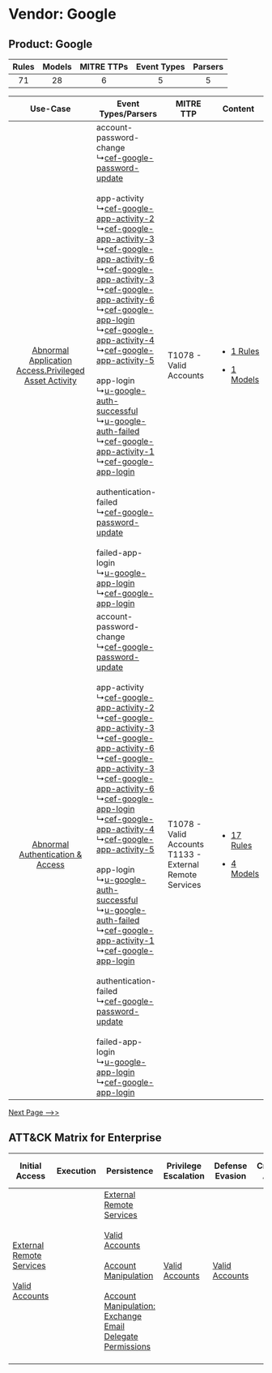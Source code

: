 Vendor: Google
==============
Product: Google
---------------
| Rules | Models | MITRE TTPs | Event Types | Parsers |
|:-----:|:------:|:----------:|:-----------:|:-------:|
|  71   |   28   |     6      |      5      |    5    |

|    Use-Case    | Event Types/Parsers    | MITRE TTP    | Content    |
|:----:| ---- | ---- | ---- |
| [Abnormal Application Access.Privileged Asset Activity](../../../UseCases/uc_abnormal_application_access.privileged_asset_activity.md) |  account-password-change<br> ↳[cef-google-password-update](Ps/pC_cefgooglepasswordupdate.md)<br><br> app-activity<br> ↳[cef-google-app-activity-2](Ps/pC_cefgoogleappactivity2.md)<br> ↳[cef-google-app-activity-3](Ps/pC_cefgoogleappactivity3.md)<br> ↳[cef-google-app-activity-6](Ps/pC_cefgoogleappactivity6.md)<br> ↳[cef-google-app-activity-3](Ps/pC_cefgoogleappactivity3.md)<br> ↳[cef-google-app-activity-6](Ps/pC_cefgoogleappactivity6.md)<br> ↳[cef-google-app-login](Ps/pC_cefgoogleapplogin.md)<br> ↳[cef-google-app-activity-4](Ps/pC_cefgoogleappactivity4.md)<br> ↳[cef-google-app-activity-5](Ps/pC_cefgoogleappactivity5.md)<br><br> app-login<br> ↳[u-google-auth-successful](Ps/pC_ugoogleauthsuccessful.md)<br> ↳[u-google-auth-failed](Ps/pC_ugoogleauthfailed.md)<br> ↳[cef-google-app-activity-1](Ps/pC_cefgoogleappactivity1.md)<br> ↳[cef-google-app-login](Ps/pC_cefgoogleapplogin.md)<br><br> authentication-failed<br> ↳[cef-google-password-update](Ps/pC_cefgooglepasswordupdate.md)<br><br> failed-app-login<br> ↳[u-google-app-login](Ps/pC_ugoogleapplogin.md)<br> ↳[cef-google-app-login](Ps/pC_cefgoogleapplogin.md)<br> | T1078 - Valid Accounts<br>    | [<ul><li>1 Rules</li></ul><ul><li>1 Models</li></ul>](RM/r_m_google_google_Abnormal_Application_Access.Privileged_Asset_Activity.md) |
|    [Abnormal Authentication & Access](../../../UseCases/uc_abnormal_authentication_&_access.md)    |  account-password-change<br> ↳[cef-google-password-update](Ps/pC_cefgooglepasswordupdate.md)<br><br> app-activity<br> ↳[cef-google-app-activity-2](Ps/pC_cefgoogleappactivity2.md)<br> ↳[cef-google-app-activity-3](Ps/pC_cefgoogleappactivity3.md)<br> ↳[cef-google-app-activity-6](Ps/pC_cefgoogleappactivity6.md)<br> ↳[cef-google-app-activity-3](Ps/pC_cefgoogleappactivity3.md)<br> ↳[cef-google-app-activity-6](Ps/pC_cefgoogleappactivity6.md)<br> ↳[cef-google-app-login](Ps/pC_cefgoogleapplogin.md)<br> ↳[cef-google-app-activity-4](Ps/pC_cefgoogleappactivity4.md)<br> ↳[cef-google-app-activity-5](Ps/pC_cefgoogleappactivity5.md)<br><br> app-login<br> ↳[u-google-auth-successful](Ps/pC_ugoogleauthsuccessful.md)<br> ↳[u-google-auth-failed](Ps/pC_ugoogleauthfailed.md)<br> ↳[cef-google-app-activity-1](Ps/pC_cefgoogleappactivity1.md)<br> ↳[cef-google-app-login](Ps/pC_cefgoogleapplogin.md)<br><br> authentication-failed<br> ↳[cef-google-password-update](Ps/pC_cefgooglepasswordupdate.md)<br><br> failed-app-login<br> ↳[u-google-app-login](Ps/pC_ugoogleapplogin.md)<br> ↳[cef-google-app-login](Ps/pC_cefgoogleapplogin.md)<br> | T1078 - Valid Accounts<br>T1133 - External Remote Services<br> | [<ul><li>17 Rules</li></ul><ul><li>4 Models</li></ul>](RM/r_m_google_google_Abnormal_Authentication_&_Access.md)    |
[Next Page -->>](2_ds_google_google.md)

ATT&CK Matrix for Enterprise
----------------------------
| Initial Access                                                                                                                                   | Execution | Persistence                                                                                                                                                                                                                                                                                                                                 | Privilege Escalation                                                | Defense Evasion                                                     | Credential Access | Discovery | Lateral Movement | Collection                                                                                                                                                            | Command and Control                                                                                                                       | Exfiltration | Impact |
| ------------------------------------------------------------------------------------------------------------------------------------------------ | --------- | ------------------------------------------------------------------------------------------------------------------------------------------------------------------------------------------------------------------------------------------------------------------------------------------------------------------------------------------- | ------------------------------------------------------------------- | ------------------------------------------------------------------- | ----------------- | --------- | ---------------- | --------------------------------------------------------------------------------------------------------------------------------------------------------------------- | ----------------------------------------------------------------------------------------------------------------------------------------- | ------------ | ------ |
| [External Remote Services](https://attack.mitre.org/techniques/T1133)<br><br>[Valid Accounts](https://attack.mitre.org/techniques/T1078)<br><br> |           | [External Remote Services](https://attack.mitre.org/techniques/T1133)<br><br>[Valid Accounts](https://attack.mitre.org/techniques/T1078)<br><br>[Account Manipulation](https://attack.mitre.org/techniques/T1098)<br><br>[Account Manipulation: Exchange Email Delegate Permissions](https://attack.mitre.org/techniques/T1098/002)<br><br> | [Valid Accounts](https://attack.mitre.org/techniques/T1078)<br><br> | [Valid Accounts](https://attack.mitre.org/techniques/T1078)<br><br> |                   |           |                  | [Email Collection](https://attack.mitre.org/techniques/T1114)<br><br>[Email Collection: Email Forwarding Rule](https://attack.mitre.org/techniques/T1114/003)<br><br> | [Proxy: Multi-hop Proxy](https://attack.mitre.org/techniques/T1090/003)<br><br>[Proxy](https://attack.mitre.org/techniques/T1090)<br><br> |              |        |